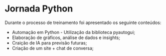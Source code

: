 # Jornada Python
Durante o processo de treinamento foi apresentado os seguinte conteúdos:
* Automação em Python - Utilização da biblioteca pyautogui; 
* Elaboração de gráficos, análise de dados e insights; 
* Craição de IA para previsão futuras;
* Criação de um site + chat de conversa;
